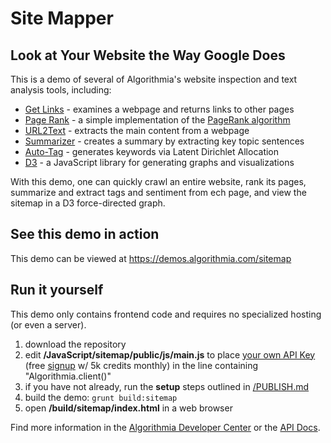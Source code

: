 # Site Mapper

## Look at Your Website the Way Google Does

This is a demo of several of Algorithmia's website inspection and text analysis tools, including:
* [Get Links](https://algorithmia.com/algorithms/web/GetLinks) - examines a webpage and returns links to other pages
* [Page Rank](https://algorithmia.com/algorithms/thatguy2048/PageRank) - a simple implementation of the [PageRank algorithm](https://en.wikipedia.org/wiki/PageRank)
* [URL2Text](https://algorithmia.com/algorithms/util/Url2Text) - extracts the main content from a webpage
* [Summarizer](https://algorithmia.com/algorithms/nlp/Summarizer) - creates a summary by extracting key topic sentences
* [Auto-Tag](https://algorithmia.com/algorithms/nlp/AutoTag) - generates keywords via Latent Dirichlet Allocation
* [D3](https://d3js.org/) - a JavaScript library for generating graphs and visualizations

With this demo, one can quickly crawl an entire website, rank its pages, summarize and extract tags and sentiment from ech page, and view the sitemap in a D3 force-directed graph.

## See this demo in action

This demo can be viewed at https://demos.algorithmia.com/sitemap

## Run it yourself

This demo only contains frontend code and requires no specialized hosting (or even a server).
1. download the repository
2. edit **/JavaScript/sitemap/public/js/main.js** to place [your own API Key](https://algorithmia.com/user#credentials) (free [signup](https://algorithmia.com/?invite=ghsamples) w/ 5k credits monthly) in the line containing "Algorithmia.client()"
4. if you have not already, run the **setup** steps outlined in [/PUBLISH.md](../../PUBLISH.md)
5. build the demo: `grunt build:sitemap`
6. open **/build/sitemap/index.html** in a web browser

Find more information in the [Algorithmia Developer Center](http://developers.algorithmia.com) or the [API Docs](http://docs.algorithmia.com/).
